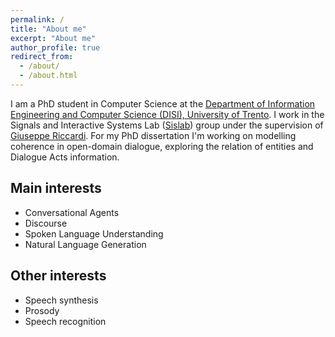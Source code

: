 ```yaml
---
permalink: /
title: "About me"
excerpt: "About me"
author_profile: true
redirect_from: 
  - /about/
  - /about.html
---
```


I am a PhD student in Computer Science at the [Department of Information Engineering and Computer Science (DISI), University of Trento](https://www.disi.unitn.it/ "DISI"). I work in the Signals and Interactive Systems Lab ([Sislab](http://sisl.disi.unitn.it/ "SISL")) group under the supervision of [Giuseppe Riccardi](http://disi.unitn.it/~riccardi/ "Riccardi"). For my PhD dissertation I'm working on modelling coherence in open-domain dialogue, exploring the relation of entities and Dialogue Acts information.

## Main interests

  * Conversational Agents 
  * Discourse
  * Spoken Language Understanding
  * Natural Language Generation
  
## Other interests
  * Speech synthesis
  * Prosody
  * Speech recognition
